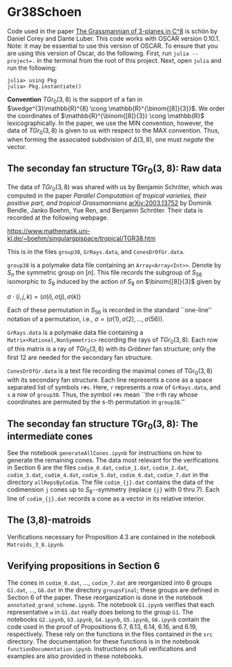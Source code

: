 # Gr38Schoen
Code used in the paper <a href="https://arxiv.org/abs/2206.14993"> The Grassmannian of 3-planes in C^8</a> is sch&#246;n by Daniel Corey and Dante Luber. This code works with OSCAR version 0.10.1. Note: it may be essential to use this version of OSCAR. To ensure that you are using this version of Oscar, do the following. First, run ```julia --project=.``` in the terminal from the root of this project. Next, open ```julia``` and run the following:

```
julia> using Pkg
julia> Pkg.instantiate()
```

**Convention** $TGr_{0}(3,8)$ is the support of a fan in $\wedge^{3}\mathbb{R}^{8} \cong \mathbb{R}^{\binom{[8]}{3}}$. We order the coordinates of $\mathbb{R}^{\binom{[8]}{3}} \cong \mathbb{R}$ lexicographically.  In the paper, we use the MIN convention, however, the data of $TGr_{0}(3,8)$ is given to us with respect to the MAX convention. Thus, when forming the associated subdivision of $\Delta(3,8)$, one must *negate* the vector. 

## The seconday fan structure $\operatorname{TGr}_{0}(3,8)$: Raw data

The data of $TGr_{0}(3,8)$ was shared with us by Benjamin Schr&#246;ter, which was computed in the paper *Parallel Computation of tropical varieties, their positive part, and tropical Grassmannians* <a href="https://arxiv.org/abs/2003.13752"> arXiv:2003.13752</a> by Dominik Bendle, Janko Boehm, Yue Ren, and Benjamin Schr&#246;ter. Their data is recorded at the following webpage.

https://www.mathematik.uni-kl.de/~boehm/singulargpispace/tropical/TGR38.htm


This is in the files ```group38```, ```GrRays.data```, and ```ConesDrOfGr.data```. 


```group38``` is a polymake data file containing an ```Array<Array<Int>>```. Denote by $S_{n}$ the symmetric group on $[n]$.  This file records the subgroup of $S_{56}$  isomorphic to  $S_8$ induced by the action of $S_8$ on $\binom{[8]}{3}$ given by

$\sigma \cdot (i,j,k ) = (\sigma(i),\sigma(j),\sigma(k))$

Each of these permutation in $S_{56}$ is recorded in the standard ``one-line'' notation of a permutation, i.e., $\sigma = (\sigma(1), \sigma(2), \ldots, \sigma(56))$.

```GrRays.data``` is a polymake data file containing a ```Matrix<Rational,NonSymmetric>``` recording the rays of $TGr_{0}(3,8)$. Each row of this matrix is a ray of $TGr_{0}(3,8)$ with its *Gr&#246;bner* fan structure; only the first 12 are needed for the secondary fan structure. 

```ConesDrOfGr.data``` is a text file recording the maximal cones of $\operatorname{TGr}_{0}(3,8)$ with its secondary fan structure. Each line represents a cone as a space separated list of symbols ```r#s```. Here, ```r``` represents a row of ```GrRays.data```, and ```s``` a row of ```group38```. Thus, the symbol ```r#s``` mean ``the r-th ray whose coordinates are permuted by the s-th permutation in ```group38```.'' 

## The seconday fan structure $\operatorname{TGr}_{0}(3,8)$: The intermediate cones
See the notebook ```generateAllCones.ipynb``` for instructions on how to generate the remaining cones. The data most relevant for the verifications in Section 6 are the files ```codim_0.dat```, ```codim_1.dat```, ```codim_2.dat```, ```codim_3.dat```, ```codim_4.dat```, ```codim_5.dat```, ```codim_6.dat```, ```codim_7.dat``` in the directory ```allRepsByCodim```. The file ```codim_{j}.dat``` contains the data of the codimension ```j``` cones up to $S_8$--symmetry (replace ```{j}``` with 0 thru 7). Each line of ```codim_{j}.dat``` records a cone as a vector in its relative interior. 

## The (3,8)-matroids
Verifications necessary for Proposition 4.3 are contained in the notebook ```Matroids_3_8.ipynb```. 

## Verifying propositions in Section 6

 
The cones in ```codim_0.dat```, ..., ```codim_7.dat``` are reorganized into 6 groups ```G1.dat```, ..., ```G6.dat```  in the directory ```groupsFinal```; these groups are defined in Section 6 of the paper. These reorganization is done in the notebook ```annotated_grand_scheme.ipynb```.  The notebook ```G1.ipynb``` verifies that each representative ```w``` in ```G1.dat```  really does belong to the group ```G1```. The notebooks ```G2.ipynb```, ```G3.ipynb```, ```G4.ipynb```, ```G5.ipynb```, ```G6.ipynb``` contain the code used in the proof of Propositions 6.7, 6.13, 6.14, 6.16, and 6.19, respectively. These rely on the functions in the files contained in the ```src``` directory. The documentation for these functions is in the notebook ```functionDocumentation.ipynb```. Instructions on full verifications and examples are also provided in these notebooks. 



